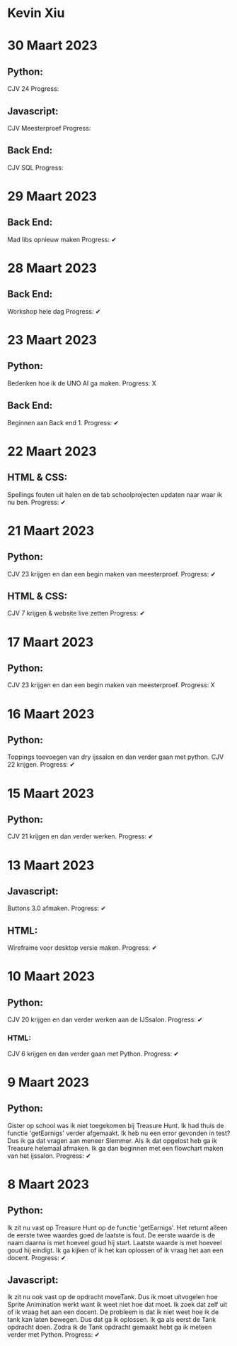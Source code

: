 # Kevin Xiu

# 30 Maart 2023

## Python:
CJV 24
Progress:

## Javascript:
CJV Meesterproef
Progress:

## Back End:
CJV SQL
Progress:

# 29 Maart 2023

## Back End:
Mad libs opnieuw maken
Progress: ✔

# 28 Maart 2023

## Back End:
Workshop hele dag
Progress: ✔

# 23 Maart 2023

## Python:
Bedenken hoe ik de UNO AI ga maken.
Progress: X

## Back End:
Beginnen aan Back end 1.
Progress: ✔

# 22 Maart 2023

## HTML & CSS:
Spellings fouten uit halen en de tab schoolprojecten updaten naar waar ik nu ben.
Progress: ✔

# 21 Maart 2023

## Python:
CJV 23 krijgen en dan een begin maken van meesterproef.
Progress: ✔

## HTML & CSS:
CJV 7 krijgen & website live zetten
Progress: ✔

# 17 Maart 2023

## Python:
CJV 23 krijgen en dan een begin maken van meesterproef.
Progress: X

# 16 Maart 2023

## Python:
Toppings toevoegen van dry ijssalon en dan verder gaan met python. CJV 22 krijgen.
Progress: ✔

# 15 Maart 2023

## Python:
CJV 21 krijgen en dan verder werken. 
Progress: ✔

# 13 Maart 2023

## Javascript:
Buttons 3.0 afmaken. 
Progress: ✔

## HTML:
Wireframe voor desktop versie maken.
Progress: ✔

# 10 Maart 2023

## Python:
CJV 20 krijgen en dan verder werken aan de IJSsalon. 
Progress: ✔

### HTML:
CJV 6 krijgen en dan verder gaan met Python. 
Progress: ✔

# 9 Maart 2023

## Python:
Gister op school was ik niet toegekomen bij Treasure Hunt. Ik had thuis de functie 'getEarnigs' verder afgemaakt. Ik heb nu een error gevonden in test? Dus ik ga dat vragen aan meneer Slemmer. Als ik dat opgelost heb ga ik Treasure helemaal afmaken. Ik ga dan beginnen met een flowchart maken van het ijssalon. 
Progress: ✔

# 8 Maart 2023

## Python:
Ik zit nu vast op Treasure Hunt op de functie 'getEarnigs'. Het returnt alleen de eerste twee waardes goed de laatste is fout. De eerste waarde is de naam daarna is met hoeveel goud hij start. Laatste waarde is met hoeveel goud hij eindigt. 
Ik ga kijken of ik het kan oplossen of ik vraag het aan een docent. 
Progress: ✔

## Javascript:
Ik zit nu ook vast op de opdracht moveTank. Dus ik moet uitvogelen hoe Sprite Animination werkt want ik weet niet hoe dat moet. Ik zoek dat zelf uit of ik vraag het aan een docent. 
De probleem is dat ik niet weet hoe ik de tank kan laten bewegen. Dus dat ga ik oplossen.
Ik ga als eerst de Tank opdracht doen. Zodra ik de Tank opdracht gemaakt hebt ga ik meteen verder met Python. 
Progress: ✔
